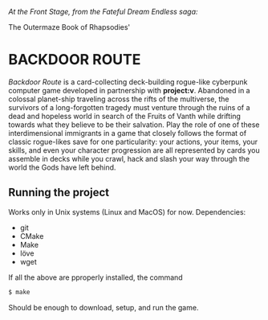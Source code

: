 
*At the Front Stage, from the Fateful Dream Endless saga:*

The Outermaze Book of Rhapsodies'

# BACKDOOR ROUTE

*Backdoor Route* is a card-collecting deck-building rogue-like cyberpunk
computer game developed in partnership with **project:v**. Abandoned in a
colossal planet-ship traveling across the rifts of the multiverse, the survivors
of a long-forgotten tragedy must venture through the ruins of a dead and
hopeless world in search of the Fruits of Vanth while drifting towards what they
believe to be their salvation. Play the role of one of these interdimensional
immigrants in a game that closely follows the format of classic rogue-likes save
for one particularity: your actions, your items, your skills, and even your
character progression are all represented by cards you assemble in decks while
you crawl, hack and slash your way through the world the Gods have left
behind.

## Running the project

Works only in Unix systems (Linux and MacOS) for now. Dependencies:

+ git
+ CMake
+ Make
+ löve
+ wget

If all the above are pproperly installed, the command

```bash
$ make
```

Should be enough to download, setup, and run the game.

